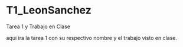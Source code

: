 # T1_LeonSanchez
Tarea 1 y Trabajo en Clase

aqui ira la tarea 1 con su respectivo nombre y el trabajo visto en clase.
